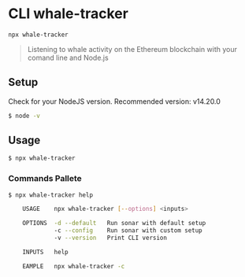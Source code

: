 # CLI whale-tracker

`npx whale-tracker`

> Listening to whale activity on the Ethereum blockchain with your comand line and Node.js

## Setup

Check for your NodeJS version.
Recommended version: v14.20.0

```sh
$ node -v
```

## Usage

```sh
$ npx whale-tracker
```

### Commands Pallete

```sh
$ npx whale-tracker help
```

```sh
    USAGE    npx whale-tracker [--options] <inputs>

    OPTIONS  -d --default   Run sonar with default setup
             -c --config    Run sonar with custom setup
             -v --version   Print CLI version

    INPUTS   help

    EAMPLE   npx whale-tracker -c
```
